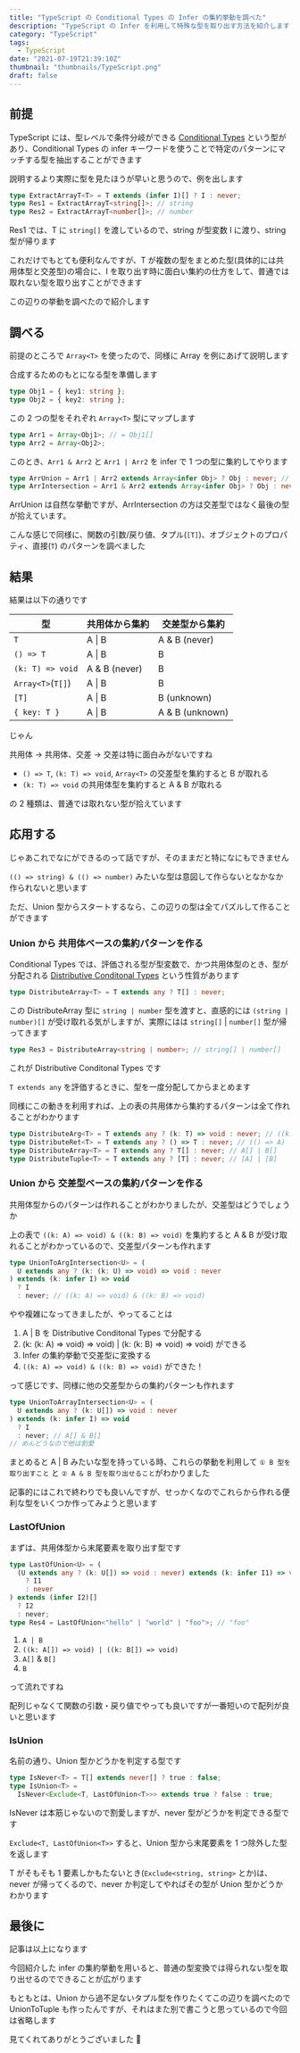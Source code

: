 ```yaml
---
title: "TypeScript の Conditional Types の Infer の集約挙動を調べた"
description: "TypeScript の Infer を利用して特殊な型を取り出す方法を紹介します"
category: "TypeScript"
tags:
  - TypeScript
date: "2021-07-19T21:39:10Z"
thumbnail: "thumbnails/TypeScript.png"
draft: false
---
```


## 前提

TypeScript には、型レベルで条件分岐ができる [Conditional Types](https://www.typescriptlang.org/docs/handbook/2/conditional-types.html) という型があり、Conditional Types の infer キーワードを使うことで特定のパターンにマッチする型を抽出することができます

説明するより実際に型を見たほうが早いと思うので、例を出します

```ts
type ExtractArrayT<T> = T extends (infer I)[] ? I : never;
type Res1 = ExtractArrayT<string[]>; // string
type Res2 = ExtractArrayT<number[]>; // number
```

Res1 では、T に `string[]` を渡しているので、string が型変数 I に渡り、string 型が帰ります

これだけでもとても便利なんですが、T が複数の型をまとめた型(具体的には共用体型と交差型)の場合に、I を取り出す時に面白い集約の仕方をして、普通では取れない型を取り出すことができます

この辺りの挙動を調べたので紹介します

## 調べる

前提のところで `Array<T>` を使ったので、同様に Array を例にあげて説明します

合成するためのもとになる型を準備します

```ts
type Obj1 = { key1: string };
type Obj2 = { key2: string };
```

この 2 つの型をそれぞれ `Array<T>` 型にマップします

```ts
type Arr1 = Array<Obj1>; // = Obj1[]
type Arr2 = Array<Obj2>;
```

このとき、`Arr1 & Arr2` と `Arr1 | Arr2` を infer で 1 つの型に集約してやります

```ts
type ArrUnion = Arr1 | Arr2 extends Array<infer Obj> ? Obj : never; // Obj1 | Obj2
type ArrIntersection = Arr1 & Arr2 extends Array<infer Obj> ? Obj : never; // { key2: string }
```

ArrUnion は自然な挙動ですが、ArrIntersection の方は交差型ではなく最後の型が拾えています。

こんな感じで同様に、関数の引数/戻り値、タプル(`[T]`)、オブジェクトのプロパティ、直接(`T`) のパターンを調べました

## 結果

結果は以下の通りです

| 型                | 共用体から集約 | 交差型から集約  |
| ----------------- | -------------- | --------------- |
| `T`               | A \| B         | A & B (never)   |
| `() => T`         | A \| B         | B               |
| `(k: T) => void`  | A & B (never)  | B               |
| `Array<T>`(`T[]`) | A \| B         | B               |
| `[T]`             | A \| B         | B (unknown)     |
| `{ key: T }`      | A \| B         | A & B (unknown) |

じゃん

共用体 → 共用体、交差 → 交差は特に面白みがないですね

- `() => T`, `(k: T) => void`, `Array<T>` の交差型を集約すると B が取れる
- `(k: T) => void` の共用体型を集約すると A & B が取れる

の 2 種類は、普通では取れない型が拾えています

## 応用する

じゃあこれでなにができるのって話ですが、そのままだと特になにもできません

`(() => string) & (() => number)` みたいな型は意図して作らないとなかなか作られないと思います

ただ、Union 型からスタートするなら、この辺りの型は全てパズルして作ることができます

### Union から 共用体ベースの集約パターンを作る

Conditional Types では、評価される型が型変数で、かつ共用体型のとき、型が分配される [Distributive Conditonal Types](https://www.typescriptlang.org/docs/handbook/2/conditional-types.html#distributive-conditional-types) という性質があります

```ts
type DistributeArray<T> = T extends any ? T[] : never;
```

この DistributeArray 型に `string | number` 型を渡すと、直感的には `(string | number)[]` が受け取れる気がしますが、実際にはは `string[]` | `number[]` 型が帰ってきます

```ts
type Res3 = DistributeArray<string | number>; // string[] | number[]
```

これが Distributive Conditonal Types です

`T extends any` を評価するときに、型を一度分配してからまとめます

同様にこの動きを利用すれば、上の表の共用体から集約するパターンは全て作れることがわかります

```ts
type DistributeArg<T> = T extends any ? (k: T) => void : never; // ((k: A) => void) | ((k: B) => void)
type DistributeRet<T> = T extends any ? () => T : never; // (() => A) | (() => B)
type DistributeArray<T> = T extends any ? T[] : never; // A[] | B[]
type DistributeTuple<T> = T extends any ? [T] : never; // [A] | [B]
```

### Union から 交差型ベースの集約パターンを作る

共用体型からのパターンは作れることがわかりましたが、交差型はどうでしょうか

上の表で `((k: A) => void) & ((k: B) => void)` を集約すると A & B が受け取れることがわかっているので、交差型パターンも作れます

```ts
type UnionToArgIntersection<U> = (
  U extends any ? (k: (k: U) => void) => void : never
) extends (k: infer I) => void
  ? I
  : never; // ((k: A) => void) & ((k: B) => void)
```

やや複雑になってきましたが、やってることは

1. A | B を Distributive Conditonal Types で分配する
2. (k: (k: A) => void) => void) | (k: (k: B) => void) => void) ができる
3. Infer の集約挙動で交差型に変換する
4. `((k: A) => void) & ((k: B) => void)` ができた！

って感じです、同様に他の交差型からの集約パターンも作れます

```ts
type UnionToArrayIntersection<U> = (
  U extends any ? (k: U[]) => void : never
) extends (k: infer I) => void
  ? I
  : never; // A[] & B[]
// めんどうなので他は割愛
```

まとめると A | B みたいな型を持っている時、これらの挙動を利用して `① B 型を取り出すこと` と `② A & B 型を取り出せること`がわかりました

記事的にはこれで終わりでも良いんですが、せっかくなのでこれらから作れる便利な型をいくつか作ってみようと思います

### LastOfUnion

まずは、共用体型から末尾要素を取り出す型です

```ts
type LastOfUnion<U> = (
  (U extends any ? (k: U[]) => void : never) extends (k: infer I1) => void
    ? I1
    : never
) extends (infer I2)[]
  ? I2
  : never;
type Res4 = LastOfUnion<"hello" | "world" | "foo">; // "foo"
```

1. `A | B`
2. `((k: A[]) => void) | ((k: B[]) => void)`
3. `A[]` & `B[]`
4. `B`

って流れですね

配列じゃなくて関数の引数・戻り値でやっても良いですが一番短いので配列が良いと思います

### IsUnion

名前の通り、Union 型かどうかを判定する型です

```ts
type IsNever<T> = T[] extends never[] ? true : false;
type IsUnion<T> =
  IsNever<Exclude<T, LastOfUnion<T>>> extends true ? false : true;
```

IsNever は本筋じゃないので割愛しますが、never 型がどうかを判定できる型です

`Exclude<T, LastOfUnion<T>>` すると、Union 型から末尾要素を 1 つ除外した型を返します

T がそもそも 1 要素しかもたないとき(`Exclude<string, string>` とか)は、never が帰ってくるので、never か判定してやればその型が Union 型かどうかわかります

## 最後に

記事は以上になります

今回紹介した infer の集約挙動を用いると、普通の型変換では得られない型を取り出せるのでできることが広がります

もともとは、Union から過不足ないタプル型を作りたくてこの辺りを調べたので UnionToTuple も作ったんですが、それはまた別で書こうと思っているので今回は省略します

見てくれてありがとうございました :tada:
